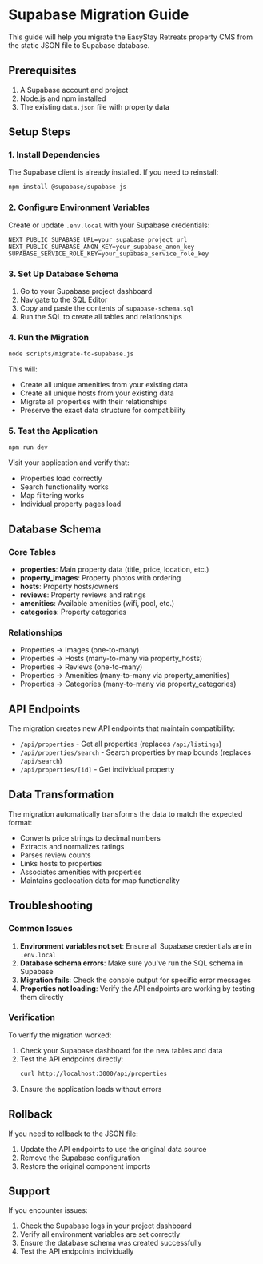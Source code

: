 # Supabase Migration Guide

This guide will help you migrate the EasyStay Retreats property CMS from the static JSON file to Supabase database.

## Prerequisites

1. A Supabase account and project
2. Node.js and npm installed
3. The existing `data.json` file with property data

## Setup Steps

### 1. Install Dependencies

The Supabase client is already installed. If you need to reinstall:

```bash
npm install @supabase/supabase-js
```

### 2. Configure Environment Variables

Create or update `.env.local` with your Supabase credentials:

```env
NEXT_PUBLIC_SUPABASE_URL=your_supabase_project_url
NEXT_PUBLIC_SUPABASE_ANON_KEY=your_supabase_anon_key
SUPABASE_SERVICE_ROLE_KEY=your_supabase_service_role_key
```

### 3. Set Up Database Schema

1. Go to your Supabase project dashboard
2. Navigate to the SQL Editor
3. Copy and paste the contents of `supabase-schema.sql`
4. Run the SQL to create all tables and relationships

### 4. Run the Migration

```bash
node scripts/migrate-to-supabase.js
```

This will:
- Create all unique amenities from your existing data
- Create all unique hosts from your existing data
- Migrate all properties with their relationships
- Preserve the exact data structure for compatibility

### 5. Test the Application

```bash
npm run dev
```

Visit your application and verify that:
- Properties load correctly
- Search functionality works
- Map filtering works
- Individual property pages load

## Database Schema

### Core Tables

- **properties**: Main property data (title, price, location, etc.)
- **property_images**: Property photos with ordering
- **hosts**: Property hosts/owners
- **reviews**: Property reviews and ratings
- **amenities**: Available amenities (wifi, pool, etc.)
- **categories**: Property categories

### Relationships

- Properties → Images (one-to-many)
- Properties → Hosts (many-to-many via property_hosts)
- Properties → Reviews (one-to-many)
- Properties → Amenities (many-to-many via property_amenities)
- Properties → Categories (many-to-many via property_categories)

## API Endpoints

The migration creates new API endpoints that maintain compatibility:

- `/api/properties` - Get all properties (replaces `/api/listings`)
- `/api/properties/search` - Search properties by map bounds (replaces `/api/search`)
- `/api/properties/[id]` - Get individual property

## Data Transformation

The migration automatically transforms the data to match the expected format:

- Converts price strings to decimal numbers
- Extracts and normalizes ratings
- Parses review counts
- Links hosts to properties
- Associates amenities with properties
- Maintains geolocation data for map functionality

## Troubleshooting

### Common Issues

1. **Environment variables not set**: Ensure all Supabase credentials are in `.env.local`
2. **Database schema errors**: Make sure you've run the SQL schema in Supabase
3. **Migration fails**: Check the console output for specific error messages
4. **Properties not loading**: Verify the API endpoints are working by testing them directly

### Verification

To verify the migration worked:

1. Check your Supabase dashboard for the new tables and data
2. Test the API endpoints directly:
   ```bash
   curl http://localhost:3000/api/properties
   ```
3. Ensure the application loads without errors

## Rollback

If you need to rollback to the JSON file:

1. Update the API endpoints to use the original data source
2. Remove the Supabase configuration
3. Restore the original component imports

## Support

If you encounter issues:

1. Check the Supabase logs in your project dashboard
2. Verify all environment variables are set correctly
3. Ensure the database schema was created successfully
4. Test the API endpoints individually
